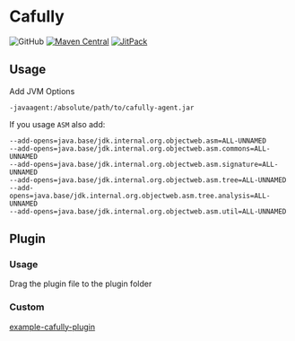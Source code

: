# Cafully

![GitHub](https://img.shields.io/github/license/Cafully/cafully?style=flat-square)
[![Maven Central](https://img.shields.io/maven-central/v/cn.enaium.cafully/cafully-agent?style=flat-square)](https://central.sonatype.com/search?smo=true&q=cafully-api)
[![JitPack](https://img.shields.io/jitpack/version/com.github.Cafully/cafully?style=flat-square)](https://jitpack.io/#Cafully/cafully)

## Usage

Add JVM Options

`-javaagent:/absolute/path/to/cafully-agent.jar`

If you usage `ASM` also add:

```
--add-opens=java.base/jdk.internal.org.objectweb.asm=ALL-UNNAMED
--add-opens=java.base/jdk.internal.org.objectweb.asm.commons=ALL-UNNAMED
--add-opens=java.base/jdk.internal.org.objectweb.asm.signature=ALL-UNNAMED
--add-opens=java.base/jdk.internal.org.objectweb.asm.tree=ALL-UNNAMED
--add-opens=java.base/jdk.internal.org.objectweb.asm.tree.analysis=ALL-UNNAMED
--add-opens=java.base/jdk.internal.org.objectweb.asm.util=ALL-UNNAMED
```

## Plugin

### Usage

Drag the plugin file to the plugin folder

### Custom

[example-cafully-plugin](https://github.com/Cafully/example-cafully-plugin)
